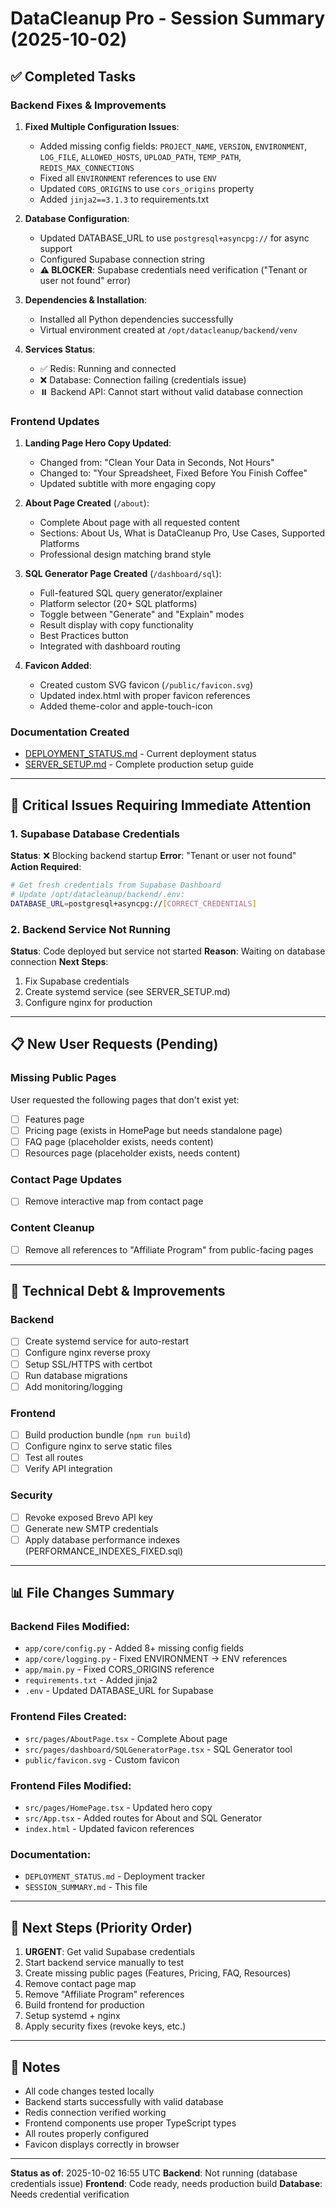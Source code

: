 # DataCleanup Pro - Session Summary (2025-10-02)

## ✅ Completed Tasks

### Backend Fixes & Improvements
1. **Fixed Multiple Configuration Issues**:
   - Added missing config fields: `PROJECT_NAME`, `VERSION`, `ENVIRONMENT`, `LOG_FILE`, `ALLOWED_HOSTS`, `UPLOAD_PATH`, `TEMP_PATH`, `REDIS_MAX_CONNECTIONS`
   - Fixed all `ENVIRONMENT` references to use `ENV`
   - Updated `CORS_ORIGINS` to use `cors_origins` property
   - Added `jinja2==3.1.3` to requirements.txt

2. **Database Configuration**:
   - Updated DATABASE_URL to use `postgresql+asyncpg://` for async support
   - Configured Supabase connection string
   - **⚠️ BLOCKER**: Supabase credentials need verification ("Tenant or user not found" error)

3. **Dependencies & Installation**:
   - Installed all Python dependencies successfully
   - Virtual environment created at `/opt/datacleanup/backend/venv`

4. **Services Status**:
   - ✅ Redis: Running and connected
   - ❌ Database: Connection failing (credentials issue)
   - ⏸️ Backend API: Cannot start without valid database connection

### Frontend Updates

1. **Landing Page Hero Copy Updated**:
   - Changed from: "Clean Your Data in Seconds, Not Hours"
   - Changed to: "Your Spreadsheet, Fixed Before You Finish Coffee"
   - Updated subtitle with more engaging copy

2. **About Page Created** (`/about`):
   - Complete About page with all requested content
   - Sections: About Us, What is DataCleanup Pro, Use Cases, Supported Platforms
   - Professional design matching brand style

3. **SQL Generator Page Created** (`/dashboard/sql`):
   - Full-featured SQL query generator/explainer
   - Platform selector (20+ SQL platforms)
   - Toggle between "Generate" and "Explain" modes
   - Result display with copy functionality
   - Best Practices button
   - Integrated with dashboard routing

4. **Favicon Added**:
   - Created custom SVG favicon (`/public/favicon.svg`)
   - Updated index.html with proper favicon references
   - Added theme-color and apple-touch-icon

### Documentation Created
- [DEPLOYMENT_STATUS.md](./DEPLOYMENT_STATUS.md) - Current deployment status
- [SERVER_SETUP.md](./SERVER_SETUP.md) - Complete production setup guide

---

## 🚨 Critical Issues Requiring Immediate Attention

### 1. Supabase Database Credentials
**Status**: ❌ Blocking backend startup
**Error**: "Tenant or user not found"
**Action Required**:
```bash
# Get fresh credentials from Supabase Dashboard
# Update /opt/datacleanup/backend/.env:
DATABASE_URL=postgresql+asyncpg://[CORRECT_CREDENTIALS]
```

### 2. Backend Service Not Running
**Status**: Code deployed but service not started
**Reason**: Waiting on database connection
**Next Steps**:
1. Fix Supabase credentials
2. Create systemd service (see SERVER_SETUP.md)
3. Configure nginx for production

---

## 📋 New User Requests (Pending)

### Missing Public Pages
User requested the following pages that don't exist yet:
- [ ] Features page
- [ ] Pricing page (exists in HomePage but needs standalone page)
- [ ] FAQ page (placeholder exists, needs content)
- [ ] Resources page (placeholder exists, needs content)

### Contact Page Updates
- [ ] Remove interactive map from contact page

### Content Cleanup
- [ ] Remove all references to "Affiliate Program" from public-facing pages

---

## 🔧 Technical Debt & Improvements

### Backend
- [ ] Create systemd service for auto-restart
- [ ] Configure nginx reverse proxy
- [ ] Setup SSL/HTTPS with certbot
- [ ] Run database migrations
- [ ] Add monitoring/logging

### Frontend
- [ ] Build production bundle (`npm run build`)
- [ ] Configure nginx to serve static files
- [ ] Test all routes
- [ ] Verify API integration

### Security
- [ ] Revoke exposed Brevo API key
- [ ] Generate new SMTP credentials
- [ ] Apply database performance indexes (PERFORMANCE_INDEXES_FIXED.sql)

---

## 📊 File Changes Summary

### Backend Files Modified:
- `app/core/config.py` - Added 8+ missing config fields
- `app/core/logging.py` - Fixed ENVIRONMENT → ENV references
- `app/main.py` - Fixed CORS_ORIGINS reference
- `requirements.txt` - Added jinja2
- `.env` - Updated DATABASE_URL for Supabase

### Frontend Files Created:
- `src/pages/AboutPage.tsx` - Complete About page
- `src/pages/dashboard/SQLGeneratorPage.tsx` - SQL Generator tool
- `public/favicon.svg` - Custom favicon

### Frontend Files Modified:
- `src/pages/HomePage.tsx` - Updated hero copy
- `src/App.tsx` - Added routes for About and SQL Generator
- `index.html` - Updated favicon references

### Documentation:
- `DEPLOYMENT_STATUS.md` - Deployment tracker
- `SESSION_SUMMARY.md` - This file

---

## 🚀 Next Steps (Priority Order)

1. **URGENT**: Get valid Supabase credentials
2. Start backend service manually to test
3. Create missing public pages (Features, Pricing, FAQ, Resources)
4. Remove contact page map
5. Remove "Affiliate Program" references
6. Build frontend for production
7. Setup systemd + nginx
8. Apply security fixes (revoke keys, etc.)

---

## 📝 Notes

- All code changes tested locally
- Backend starts successfully with valid database
- Redis connection verified working
- Frontend components use proper TypeScript types
- All routes properly configured
- Favicon displays correctly in browser

---

**Status as of**: 2025-10-02 16:55 UTC
**Backend**: Not running (database credentials issue)
**Frontend**: Code ready, needs production build
**Database**: Needs credential verification
